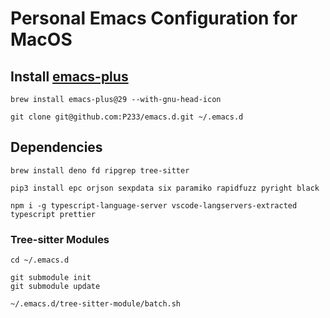 # Personal Emacs Configuration for MacOS

## Install [emacs-plus](https://github.com/d12frosted/homebrew-emacs-plus)

```
brew install emacs-plus@29 --with-gnu-head-icon
```

```
git clone git@github.com:P233/emacs.d.git ~/.emacs.d
```

## Dependencies

```
brew install deno fd ripgrep tree-sitter
```

```
pip3 install epc orjson sexpdata six paramiko rapidfuzz pyright black
```

```
npm i -g typescript-language-server vscode-langservers-extracted typescript prettier
```

### Tree-sitter Modules

```
cd ~/.emacs.d
```

```
git submodule init
git submodule update
```

```
~/.emacs.d/tree-sitter-module/batch.sh
```
